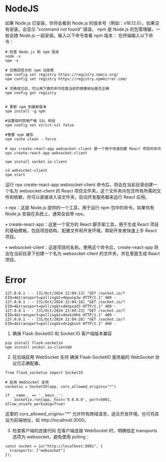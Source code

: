 # NodeJS

如果 Node.js 已安装，你将会看到 Node.js 的版本号（例如：v18.12.0）。如果没有安装，会显示 “command not found” 错误。
npm 是 Node.js 的包管理器，一般会随 Node.js 一起安装。输入以下命令查看 npm 版本：
在终端输入以下命令：
```shell
# 检查 Node.js 和 npm 版本
node -v
npm -v

# 切换回官方的 npm 注册表
npm config set registry https://registry.npmjs.org/
npm config set registry https://registry.npmmirror.com/

# 切换成功后，可以用下面的命令检查当前的镜像地址是否正确
npm config get registry


# 更新 npm 到最新版本
npm install -g npm

#设置临时禁用严格 SSL 校验
npm config set strict-ssl false

#重置 npm 缓存
npm cache clean --force

# npx create-react-app websocket-client 是一个用于快速创建 React 项目的命令
npx create-react-app websocket-client

npm install socket.io-client

cd websocket-client
npm start

```
运行 npx create-react-app websocket-client 命令后，将会在当前目录创建一个名为 websocket-client 的 React 项目文件夹。这个文件夹内包含所有所需的文件和依赖，你可以直接进入该文件夹，启动开发服务器来运行 React 应用。

•	npx：这是 Node.js 提供的一个工具，用于运行 npm 包中的命令。如果你有 Node.js 安装在系统上，通常会自带 npx。

•	create-react-app：这是一个官方的 React 脚手架工具，用于生成 React 项目的基础模板，包括项目结构、配置文件和开发环境，帮助开发者快速上手 React 项目。

•	websocket-client：这是项目的名称。使用这个命令后，create-react-app 将会在当前目录下创建一个名为 websocket-client 的文件夹，并在里面生成 React 项目。


# Error
```shell
127.0.0.1 - - [31/Oct/2024 22:04:13] "GET /socket.io/?EIO=4&transport=polling&t=dmpunp3w HTTP/1.1" 400 -
127.0.0.1 - - [31/Oct/2024 22:04:18] "GET /socket.io/?EIO=4&transport=polling&t=dmtpxyd3 HTTP/1.1" 400 -
127.0.0.1 - - [31/Oct/2024 22:04:23] "GET /socket.io/?EIO=4&transport=polling&t=dmxkz0hk HTTP/1.1" 400 -
127.0.0.1 - - [31/Oct/2024 22:04:28] "GET /socket.io/?EIO=4&transport=polling&t=dn1gbxsh HTTP/1.1" 400 -
```
1. 确保 Flask-SocketIO 和 Socket.IO 客户端版本兼容
```shell
pip install flask-socketio
npm install socket.io-client@4
```
2. 在后端启用 WebSocket 支持
确保 Flask-SocketIO 服务器的 WebSocket 协议已正确配置。
```shell
from flask_socketio import SocketIO

# 启用 WebSocket 支持
socketio = SocketIO(app, cors_allowed_origins="*")

if __name__ == '__main__':
    socketio.run(app, host='0.0.0.0', port=5001, allow_unsafe_werkzeug=True)
```
这里的 cors_allowed_origins="*" 允许所有跨域请求，适合开发环境。也可将其设为前端地址，如 http://localhost:3000。

3. 检查客户端的连接代码
在客户端连接 WebSocket 时，明确指定 transports 选项为 websocket，避免使用 polling：
```shell
const socket = io("http://localhost:5001", {
  transports: ["websocket"]
});
```